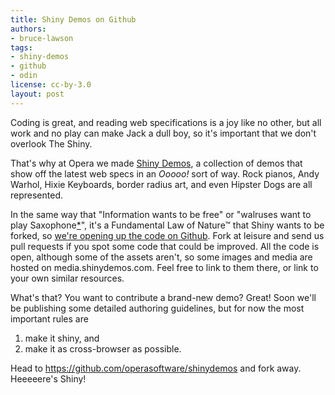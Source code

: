 ```yaml
---
title: Shiny Demos on Github
authors:
- bruce-lawson
tags:
- shiny-demos
- github
- odin
license: cc-by-3.0
layout: post
---
```


<p>Coding is great, and reading web specifications is a joy like no other, but all work and no play can make Jack a dull boy, so it&#39;s important that we don&#39;t overlook The Shiny.</p>

<p>That&#39;s why at Opera we made <a href="http://shinydemos.com/">Shiny Demos</a>, a collection of demos that show off the latest web specs in an <i>Ooooo!</i> sort of way. Rock pianos, Andy Warhol, Hixie Keyboards, border radius art, and even Hipster Dogs are all represented.</p>
 <p>In the same way that &quot;Information wants to be free&quot; or &quot;walruses want to play Saxophone<a href="http://www.youtube.com/watch?v=Uq1xWuBIXDg ">*</a>&quot;, it&#39;s a Fundamental Law of Nature&#x2122; that Shiny wants to be forked, so <a href="https://github.com/operasoftware/shinydemos">we&#39;re opening up the code on Github</a>. Fork at leisure and send us pull requests if you spot some code that could be improved. All the code is open, although some of the assets aren&#39;t, so some images and media are hosted on media.shinydemos.com. Feel free to link to them there, or link to your own similar resources.</p>
 <p>What&#39;s that? You want to contribute a brand-new demo? Great! Soon we&#39;ll be publishing some detailed authoring guidelines, but for now the most important rules are</p>
 <ol>
 <li>make it shiny, and</li>
 <li>make it as cross-browser as possible.</li>
 </ol>
 <p>Head to <a href="https://github.com/operasoftware/shinydemos">https://github.com/operasoftware/shinydemos</a> and fork away. Heeeeere&#39;s Shiny!</p>
